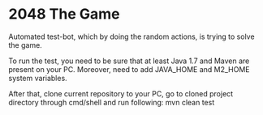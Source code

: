 # 2048 The Game
Automated test-bot, which by doing the random actions, is trying to solve the game.

To run the test, you need to be sure that at least Java 1.7 and Maven are present on your PC. Moreover, need to add JAVA_HOME and M2_HOME system variables.

After that, clone current repository to your PC, go to cloned project directory through cmd/shell and run following: mvn clean test
